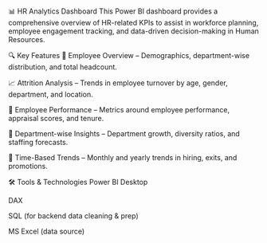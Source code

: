 📊 HR Analytics Dashboard
This Power BI dashboard provides a comprehensive overview of HR-related KPIs to assist in workforce planning, employee engagement tracking, and data-driven decision-making in Human Resources.

🔍 Key Features
📌 Employee Overview – Demographics, department-wise distribution, and total headcount.

📈 Attrition Analysis – Trends in employee turnover by age, gender, department, and location.

🧠 Employee Performance – Metrics around employee performance, appraisal scores, and tenure.

💼 Department-wise Insights – Department growth, diversity ratios, and staffing forecasts.

📅 Time-Based Trends – Monthly and yearly trends in hiring, exits, and promotions.

🛠 Tools & Technologies
Power BI Desktop

DAX

SQL (for backend data cleaning & prep)

MS Excel (data source)
